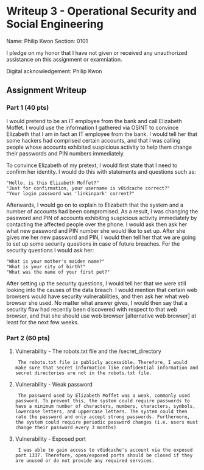 # Writeup 3 - Operational Security and Social Engineering

Name: Philip Kwon
Section: 0101

I pledge on my honor that I have not given or received any unauthorized assistance on this assignment or examniation.

Digital acknowledgement: Philip Kwon

## Assignment Writeup

### Part 1 (40 pts)

I would pretend to be an IT employee from the bank and call Elizabeth Moffet. I would use the information I gathered via OSINT to convince Elizabeth that I am in fact an IT employee from the bank. I would tell her that some hackers had comprised certain accounts, and that I was calling people whose accounts exhibited suspicious activity to help them change their passwords and PIN numbers immediately.

To convince Elizabeth of my pretext, I would first state that I need to confirm her identity. I would do this with statements and questions such as:

	"Hello, is this Elizabeth Moffet?"
	"Just for confirmation, your username is v0idcache correct?"
	"Your login password was 'linkinpark' corrent?"

Afterwards, I would go on to explain to Elizabeth that the system and a number of accounts had been compromised. As a result, I was changing the password and PIN of accounts exhibiting suspicious activity immediately by contacting the affected people over the phone. I would ask then ask her what new password and PIN number she would like to set up. After she gives me her new password and PIN, I would then tell her that we are going to set up some security questions in case of future breaches. For the security questions I would ask her:

	"What is your mother's maiden name?"
	"What is your city of birth?"
	"What was the name of your first pet?"

After setting up the security questions, I would tell her that we were still looking into the causes of the data breach. I would mention that certain web browsers would have security vulnerabilities, and then ask her what web browser she used. No matter what answer gives, I would then say that a security flaw had recently been discovered with respect to that web browser, and that she should use web browser [alternative web browser] at least for the next few weeks.

### Part 2 (60 pts)

1. Vulnerability - The robots.txt file and the /secret_directory

		The robots.txt file is publicly accessible. Therefore, I would make sure that secret information like confidential information and secret directories are not in the robots.txt file.

2. Vulnerability - Weak password

		The password used by Elizabeth Moffet was a weak, commonly used password. To prevent this, the system could require passwords to have a minimum number of characters, numbers, characters, symbols, lowercase letters, and uppercase letters. The system could then rate the password and only accept strong passwords. Furthermore, the system could require periodic password changes (i.e. users must change their password every 3 months)

3. Vulnerability - Exposed port

		I was able to gain access to v0idcache's account via the exposed port 1337. Therefore, open/exposed ports should be closed if they are unused or do not provide any required services.